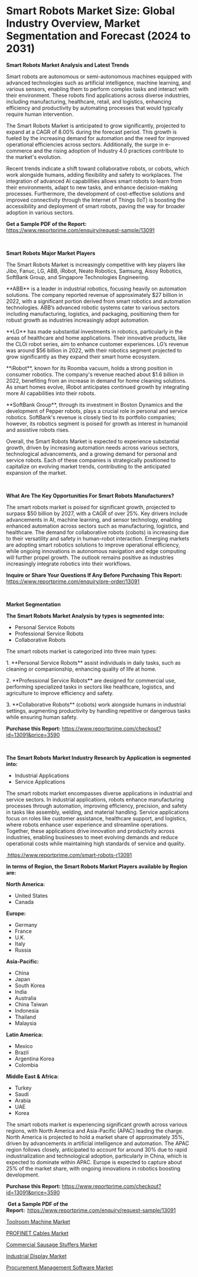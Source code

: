 <p><h1>Smart Robots Market Size: Global Industry Overview, Market Segmentation and Forecast (2024 to 2031)</h1></p><p><strong>Smart Robots Market Analysis and Latest Trends</strong></p>
<p><p>Smart robots are autonomous or semi-autonomous machines equipped with advanced technologies such as artificial intelligence, machine learning, and various sensors, enabling them to perform complex tasks and interact with their environment. These robots find applications across diverse industries, including manufacturing, healthcare, retail, and logistics, enhancing efficiency and productivity by automating processes that would typically require human intervention.</p><p>The Smart Robots Market is anticipated to grow significantly, projected to expand at a CAGR of 8.00% during the forecast period. This growth is fueled by the increasing demand for automation and the need for improved operational efficiencies across sectors. Additionally, the surge in e-commerce and the rising adoption of Industry 4.0 practices contribute to the market's evolution.</p><p>Recent trends indicate a shift toward collaborative robots, or cobots, which work alongside humans, adding flexibility and safety to workplaces. The integration of advanced AI capabilities allows smart robots to learn from their environments, adapt to new tasks, and enhance decision-making processes. Furthermore, the development of cost-effective solutions and improved connectivity through the Internet of Things (IoT) is boosting the accessibility and deployment of smart robots, paving the way for broader adoption in various sectors.</p></p>
<p><strong>Get a Sample PDF of the Report:&nbsp;</strong> <a href="https://www.reportprime.com/enquiry/request-sample/13091">https://www.reportprime.com/enquiry/request-sample/13091</a></p>
<p>&nbsp;</p>
<p><strong>Smart Robots Major Market Players</strong></p>
<p><p>The Smart Robots Market is increasingly competitive with key players like Jibo, Fanuc, LG, ABB, iRobot, Neato Robotics, Samsung, Aisoy Robotics, SoftBank Group, and Singapore Technologies Engineering. </p><p>**ABB** is a leader in industrial robotics, focusing heavily on automation solutions. The company reported revenue of approximately $27 billion in 2022, with a significant portion derived from smart robotics and automation technologies. ABB’s advanced robotic systems cater to various sectors including manufacturing, logistics, and packaging, positioning them for robust growth as industries increasingly adopt automation.</p><p>**LG** has made substantial investments in robotics, particularly in the areas of healthcare and home applications. Their innovative products, like the CLOi robot series, aim to enhance customer experiences. LG’s revenue was around $56 billion in 2022, with their robotics segment projected to grow significantly as they expand their smart home ecosystem.</p><p>**iRobot**, known for its Roomba vacuum, holds a strong position in consumer robotics. The company's revenue reached about $1.6 billion in 2022, benefiting from an increase in demand for home cleaning solutions. As smart homes evolve, iRobot anticipates continued growth by integrating more AI capabilities into their robots.</p><p>**SoftBank Group**, through its investment in Boston Dynamics and the development of Pepper robots, plays a crucial role in personal and service robotics. SoftBank's revenue is closely tied to its portfolio companies; however, its robotics segment is poised for growth as interest in humanoid and assistive robots rises.</p><p>Overall, the Smart Robots Market is expected to experience substantial growth, driven by increasing automation needs across various sectors, technological advancements, and a growing demand for personal and service robots. Each of these companies is strategically positioned to capitalize on evolving market trends, contributing to the anticipated expansion of the market.</p></p>
<p>&nbsp;</p>
<p><strong>What Are The Key Opportunities For Smart Robots Manufacturers?</strong></p>
<p><p>The smart robots market is poised for significant growth, projected to surpass $50 billion by 2027, with a CAGR of over 25%. Key drivers include advancements in AI, machine learning, and sensor technology, enabling enhanced automation across sectors such as manufacturing, logistics, and healthcare. The demand for collaborative robots (cobots) is increasing due to their versatility and safety in human-robot interaction. Emerging markets are adopting smart robotics solutions to improve operational efficiency, while ongoing innovations in autonomous navigation and edge computing will further propel growth. The outlook remains positive as industries increasingly integrate robotics into their workflows.</p></p>
<p><strong>Inquire or Share Your Questions If Any Before Purchasing This Report:</strong> <a href="https://www.reportprime.com/enquiry/pre-order/13091">https://www.reportprime.com/enquiry/pre-order/13091</a></p>
<p>&nbsp;</p>
<p><strong>Market Segmentation</strong></p>
<p><strong>The Smart Robots Market Analysis by types is segmented into:</strong></p>
<p><ul><li>Personal Service Robots</li><li>Professional Service Robots</li><li>Collaborative Robots</li></ul></p>
<p><p>The smart robots market is categorized into three main types: </p><p>1. **Personal Service Robots** assist individuals in daily tasks, such as cleaning or companionship, enhancing quality of life at home.</p><p>   </p><p>2. **Professional Service Robots** are designed for commercial use, performing specialized tasks in sectors like healthcare, logistics, and agriculture to improve efficiency and safety.</p><p>3. **Collaborative Robots** (cobots) work alongside humans in industrial settings, augmenting productivity by handling repetitive or dangerous tasks while ensuring human safety.</p></p>
<p><strong>Purchase this Report:&nbsp;</strong><a href="https://www.reportprime.com/checkout?id=13091&price=3590">https://www.reportprime.com/checkout?id=13091&price=3590</a></p>
<p>&nbsp;</p>
<p><strong>The Smart Robots Market Industry Research by Application is segmented into:</strong></p>
<p><ul><li>Industrial Applications</li><li>Service Applications</li></ul></p>
<p><p>The smart robots market encompasses diverse applications in industrial and service sectors. In industrial applications, robots enhance manufacturing processes through automation, improving efficiency, precision, and safety in tasks like assembly, welding, and material handling. Service applications focus on roles like customer assistance, healthcare support, and logistics, where robots enhance user experience and streamline operations. Together, these applications drive innovation and productivity across industries, enabling businesses to meet evolving demands and reduce operational costs while maintaining high standards of service and quality.</p></p>
<p><a href="https://www.reportprime.com/smart-robots-r13091">&nbsp;https://www.reportprime.com/smart-robots-r13091</a></p>
<p><strong>In terms of Region, the Smart Robots Market Players available by Region are:</strong></p>
<p>
    <p> <strong> North America: </strong>
        <ul>
            <li>United States</li>
            <li>Canada</li>
        </ul>
        </p> 
    <p> <strong> Europe: </strong>
        <ul>
            <li>Germany</li>
            <li>France</li>
            <li>U.K.</li>
            <li>Italy</li>
            <li>Russia</li>
        </ul>
        </p> 
    <p> <strong> Asia-Pacific: </strong>
        <ul>
            <li>China</li>
            <li>Japan</li>
            <li>South Korea</li>
            <li>India</li>
            <li>Australia</li>
            <li>China Taiwan</li>
            <li>Indonesia</li>
            <li>Thailand</li>
            <li>Malaysia</li>
        </ul>
        </p> 
    <p> <strong> Latin America: </strong>
        <ul>
            <li>Mexico</li>
            <li>Brazil</li>
            <li>Argentina Korea</li>
            <li>Colombia</li>
        </ul>
        </p> 
    <p> <strong> Middle East & Africa: </strong>
        <ul>
            <li>Turkey</li>
            <li>Saudi</li>
            <li>Arabia</li>
            <li>UAE</li>
            <li>Korea</li>
        </ul>
    </p>
    </p>
<p><p>The smart robots market is experiencing significant growth across various regions, with North America and Asia-Pacific (APAC) leading the charge. North America is projected to hold a market share of approximately 35%, driven by advancements in artificial intelligence and automation. The APAC region follows closely, anticipated to account for around 30% due to rapid industrialization and technological adoption, particularly in China, which is expected to dominate within APAC. Europe is expected to capture about 25% of the market share, with ongoing innovations in robotics boosting development.</p></p>
<p><strong>Purchase this Report: </strong><a href="https://www.reportprime.com/checkout?id=13091&price=3590">https://www.reportprime.com/checkout?id=13091&price=3590</a></p>
<p>&nbsp;<strong>Get a Sample PDF of the Report:&nbsp;&nbsp;</strong><a href="https://www.reportprime.com/enquiry/request-sample/13091">https://www.reportprime.com/enquiry/request-sample/13091</a></p>
<p><strong></strong></p>
<p><p><a href="https://issuu.com/reportprime-2/docs/toolroom-machine-market-size-2030.p_67d97191a659cb">Toolroom Machine Market</a></p><p><a href="https://medium.com/@anggimontokjleb_6541/global-profinet-cables-industry-research-report-competitive-landscape-market-size-regional-69f1dc6ee863">PROFINET Cables Market</a></p><p><a href="https://issuu.com/reportprime-2/docs/commercial-sausage-stuffers-market-_e9f1d7b82397b5">Commercial Sausage Stuffers Market</a></p><p><a href="https://github.com/wwwkeltoum/Market-Research-Report-List-4/blob/main/industrial-display-market.md">Industrial Display Market</a></p><p><a href="https://medium.com/@cristinaschiller2022/global-procurement-management-software-market-trends-insights-into-growth-opportunities-and-48c55fcc7329">Procurement Management Software Market</a></p></p>